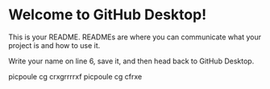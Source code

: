 # Welcome to GitHub Desktop!

This is your README. READMEs are where you can communicate what your project is and how to use it.

Write your name on line 6, save it, and then head back to GitHub Desktop.


picpoule cg crxgrrrrxf
picpoule cg cfrxe

